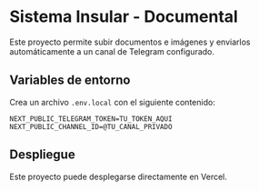 # Sistema Insular - Documental

Este proyecto permite subir documentos e imágenes y enviarlos automáticamente a un canal de Telegram configurado.

## Variables de entorno

Crea un archivo `.env.local` con el siguiente contenido:

```
NEXT_PUBLIC_TELEGRAM_TOKEN=TU_TOKEN_AQUI
NEXT_PUBLIC_CHANNEL_ID=@TU_CANAL_PRIVADO
```

## Despliegue

Este proyecto puede desplegarse directamente en Vercel.

